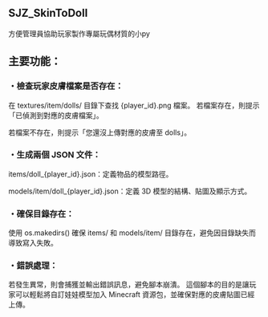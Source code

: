 ## SJZ_SkinToDoll
方便管理員協助玩家製作專屬玩偶材質的小py


## 主要功能：
### ・檢查玩家皮膚檔案是否存在：

在 textures/item/dolls/ 目錄下查找 {player_id}.png 檔案。
若檔案存在，則提示「已偵測到對應的皮膚檔案」。

若檔案不存在，則提示「您還沒上傳對應的皮膚至 dolls」。

### ・生成兩個 JSON 文件：
items/doll_{player_id}.json：定義物品的模型路徑。

models/item/doll_{player_id}.json：定義 3D 模型的結構、貼圖及顯示方式。

### ・確保目錄存在：
使用 os.makedirs() 確保 items/ 和 models/item/ 目錄存在，避免因目錄缺失而導致寫入失敗。

### ・錯誤處理：
若發生異常，則會捕獲並輸出錯誤訊息，避免腳本崩潰。
這個腳本的目的是讓玩家可以輕鬆將自訂娃娃模型加入 Minecraft 資源包，並確保對應的皮膚貼圖已經上傳。

